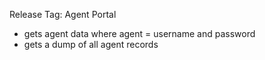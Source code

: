 Release Tag: 
Agent Portal
* gets agent data where agent = username and password
* gets a dump of all agent records


